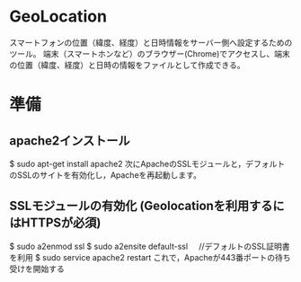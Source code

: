 # GeoLocation

スマートフォンの位置（緯度、経度）と日時情報をサーバー側へ設定するためのツール。
端末（スマートホンなど）のブラウザー(Chrome)でアクセスし、端末の位置（緯度、経度）と日時の情報をファイルとして作成できる。

# 準備 
## apache2インストール
 $ sudo apt-get install apache2
 次にApacheのSSLモジュールと，デフォルトのSSLのサイトを有効化し，Apacheを再起動します。

## SSLモジュールの有効化 (Geolocationを利用するにはHTTPSが必須)
 $ sudo a2enmod ssl
 $ sudo a2ensite default-ssl      //デフォルトのSSL証明書を利用
 $ sudo service apache2 restart
 これで，Apacheが443番ポートの待ち受けを開始する
